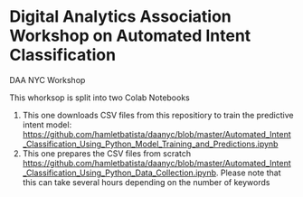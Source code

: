 # Digital Analytics Association Workshop on Automated Intent Classification
DAA NYC Workshop

This whorksop is split into two Colab Notebooks 

1. This one downloads CSV files from this repositiory to train the predictive intent model:  https://github.com/hamletbatista/daanyc/blob/master/Automated_Intent_Classification_Using_Python_Model_Training_and_Predictions.ipynb
2. This one prepares the CSV files from scratch https://github.com/hamletbatista/daanyc/blob/master/Automated_Intent_Classification_Using_Python_Data_Collection.ipynb. Please note that this can take several hours depending on the number of keywords
